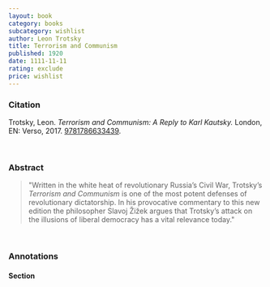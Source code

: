 ```yaml
---
layout: book
category: books
subcategory: wishlist
author: Leon Trotsky
title: Terrorism and Communism
published: 1920
date: 1111-11-11
rating: exclude
price: wishlist
---
```


### Citation

Trotsky, Leon. *Terrorism and Communism: A Reply to Karl Kautsky.* London, EN: Verso, 2017. [9781786633439](https://www.versobooks.com/en-ca/products/2022-terrorism-and-communism).

<br>

### Abstract

> "Written in the white heat of revolutionary Russia’s Civil War, Trotsky’s *Terrorism and Communism* is one of the most potent defenses of revolutionary dictatorship. In his provocative commentary to this new edition the philosopher Slavoj Žižek argues that Trotsky’s attack on the illusions of liberal democracy has a vital relevance today."

<br>

### Annotations

#### Section

<br>
